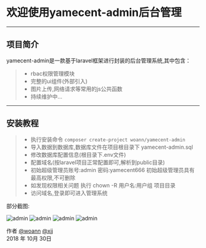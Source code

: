 # 欢迎使用yamecent-admin后台管理

------
## 项目简介
yamecent-admin是一款基于laravel框架进行封装的后台管理系统,其中包含：

> * rbac权限管理模块
> * 完整的ui组件(外部引入)
> * 图片上传,网络请求等常用的js公共函数
> * 持续维护中...


------
## 安装教程
> * 执行安装命令 `composer create-project woann/yamecent-admin`
> * 导入数据到数据库,数据库文件在项目根目录下 yamecent-admin.sql
> * 修改数据库配置信息(根目录下.env文件)
> * 配置域名(按laravel项目正常配置即可,解析到public目录)
> * 初始超级管理员账号:admin 密码:yamecent666 初始超级管理员具有最高权限,不可删除
> * 如发现权限相关问题 执行 chown -R 用户名:用户组 项目目录
> * 访问域名,登录即可进入管理系统


[1]: https://www.woann.cn
[2]: http://xjj.woann.cn

部分截图:

![admin](https://www.woann.cn/data/uploads/20181030/58f690bb811c62f417c7d3deb8508e7d.png)
![admin](https://www.woann.cn/data/uploads/20181030/64edd12357e3d5012efd8aba1d71da69.png)
![admin](https://www.woann.cn/data/uploads/20181031/963a14bd20bcdd8fcb5a2e0cd5be2111.png)
![admin](https://www.woann.cn/data/uploads/20181031/366b35386620019dbe1052a3eee7b924.png)

作者 [@woann][1]  [@xjj][2]   
2018 年 10月 30日    
